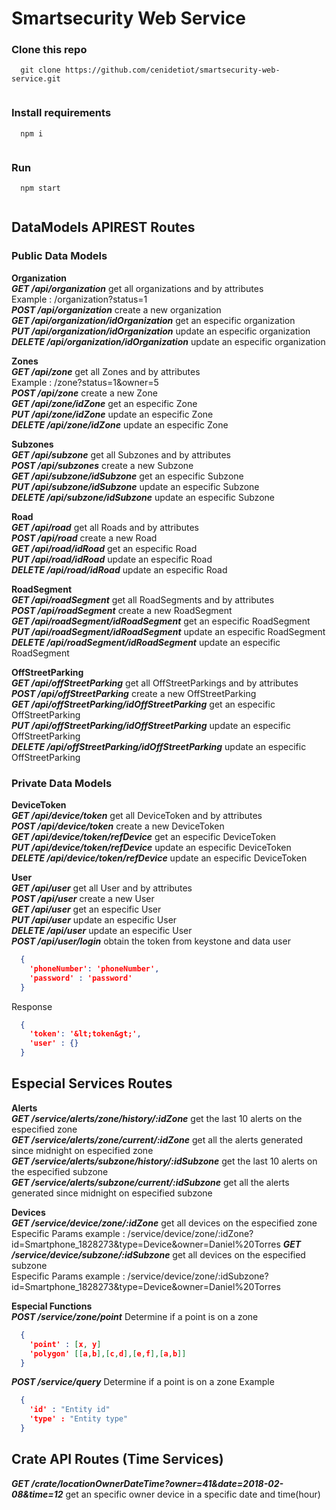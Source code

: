 # Smartsecurity Web Service

### Clone this repo
```
  git clone https://github.com/cenidetiot/smartsecurity-web-service.git
 
```

### Install requirements 
```
  npm i
 
```
### Run 
```
  npm start 
 
```

## DataModels APIREST Routes


### Public Data Models
**Organization**  
***GET /api/organization*** get all organizations and by attributes <br>
Example : /organization?status=1 <br>
***POST /api/organization*** create a new organization <br>
***GET /api/organization/idOrganization*** get an especific organization <br>
***PUT /api/organization/idOrganization***  update an especific organization <br>
***DELETE /api/organization/idOrganization***  update an especific organization <br>

**Zones**  
***GET /api/zone*** get all Zones and by attributes<br>
Example : /zone?status=1&owner=5 <br>
***POST /api/zone*** create a new Zone <br>
***GET /api/zone/idZone*** get an especific Zone <br>
***PUT /api/zone/idZone***  update an especific Zone <br>
***DELETE /api/zone/idZone***  update an especific Zone <br>

**Subzones**  
***GET /api/subzone*** get all Subzones and by attributes<br>
***POST /api/subzones*** create a new Subzone <br>
***GET /api/subzone/idSubzone*** get an especific Subzone <br>
***PUT /api/subzone/idSubzone***  update an especific Subzone <br>
***DELETE /api/subzone/idSubzone***  update an especific Subzone <br>

**Road**  
***GET /api/road*** get all Roads and by attributes<br>
***POST /api/road*** create a new Road <br>
***GET /api/road/idRoad*** get an especific Road <br>
***PUT /api/road/idRoad***  update an especific Road <br>
***DELETE /api/road/idRoad***  update an especific Road <br>

**RoadSegment**  
***GET /api/roadSegment*** get all RoadSegments and by attributes<br>
***POST /api/roadSegment*** create a new RoadSegment <br>
***GET /api/roadSegment/idRoadSegment*** get an especific RoadSegment <br>
***PUT /api/roadSegment/idRoadSegment***  update an especific RoadSegment <br>
***DELETE /api/roadSegment/idRoadSegment***  update an especific RoadSegment <br>

**OffStreetParking**  
***GET /api/offStreetParking*** get all OffStreetParkings and by attributes<br>
***POST /api/offStreetParking*** create a new OffStreetParking <br>
***GET /api/offStreetParking/idOffStreetParking*** get an especific OffStreetParking <br>
***PUT /api/offStreetParking/idOffStreetParking***  update an especific OffStreetParking <br>
***DELETE /api/offStreetParking/idOffStreetParking***  update an especific OffStreetParking <br>

### Private Data Models

**DeviceToken**  
***GET /api/device/token*** get all DeviceToken and by attributes<br>
***POST /api/device/token*** create a new DeviceToken <br>
***GET /api/device/token/refDevice*** get an especific DeviceToken <br>
***PUT /api/device/token/refDevice***  update an especific DeviceToken <br>
***DELETE /api/device/token/refDevice***  update an especific DeviceToken <br>

**User**  
***GET /api/user*** get all User and by attributes<br>
***POST /api/user*** create a new User <br>
***GET /api/user*** get an especific User <br>
***PUT /api/user***  update an especific User <br>
***DELETE /api/user***  update an especific User <br>
***POST /api/user/login*** obtain the token from keystone and data user 
```json
  {
    'phoneNumber': 'phoneNumber',
    'password' : 'password'
  }
```
Response  

```json
  {
    'token': '&lt;token&gt;',
    'user' : {}
  }
```
## Especial Services Routes
**Alerts**<br>
***GET /service/alerts/zone/history/:idZone*** get the last 10 alerts on the especified zone<br>
***GET /service/alerts/zone/current/:idZone*** get all the alerts generated since midnight on especified zone<br>
***GET /service/alerts/subzone/history/:idSubzone*** get the last 10 alerts on the especified subzone<br>
***GET /service/alerts/subzone/current/:idSubzone*** get all the alerts generated since midnight on especified subzone<br>

**Devices**<br>
***GET /service/device/zone/:idZone*** get all devices on the especified zone<br>
Especific Params example : /service/device/zone/:idZone?id=Smartphone_1828273&type=Device&owner=Daniel%20Torres
***GET /service/device/subzone/:idSubzone*** get all devices on the especified subzone<br>
Especific Params example : /service/device/zone/:idSubzone?id=Smartphone_1828273&type=Device&owner=Daniel%20Torres

**Especial Functions**<br>
***POST /service/zone/point*** Determine if a point is on a zone
```json
  {
    'point' : [x, y]
    'polygon' [[a,b],[c,d],[e,f],[a,b]]
  }
```
***POST /service/query*** Determine if a point is on a zone
Example
```json
  {
    'id' : "Entity id"
    'type' : "Entity type"
  }
```

## Crate API Routes (Time Services)

***GET /crate/locationOwnerDateTime?owner=41&date=2018-02-08&time=12*** get an specific owner device  in a specific date and time(hour) <br>
